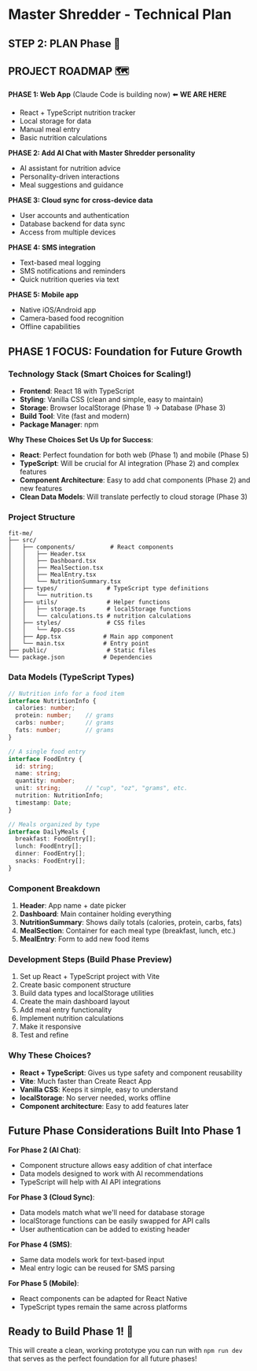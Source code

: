 # Master Shredder - Technical Plan

## STEP 2: PLAN Phase 🔄

## PROJECT ROADMAP 🗺️

**PHASE 1: Web App** (Claude Code is building now) ⬅️ **WE ARE HERE**
- React + TypeScript nutrition tracker
- Local storage for data
- Manual meal entry
- Basic nutrition calculations

**PHASE 2: Add AI Chat with Master Shredder personality**
- AI assistant for nutrition advice
- Personality-driven interactions
- Meal suggestions and guidance

**PHASE 3: Cloud sync for cross-device data**
- User accounts and authentication
- Database backend for data sync
- Access from multiple devices

**PHASE 4: SMS integration**
- Text-based meal logging
- SMS notifications and reminders
- Quick nutrition queries via text

**PHASE 5: Mobile app**
- Native iOS/Android app
- Camera-based food recognition
- Offline capabilities

## PHASE 1 FOCUS: Foundation for Future Growth

### Technology Stack (Smart Choices for Scaling!)
- **Frontend**: React 18 with TypeScript
- **Styling**: Vanilla CSS (clean and simple, easy to maintain)
- **Storage**: Browser localStorage (Phase 1) → Database (Phase 3)
- **Build Tool**: Vite (fast and modern)
- **Package Manager**: npm

**Why These Choices Set Us Up for Success**:
- **React**: Perfect foundation for both web (Phase 1) and mobile (Phase 5)
- **TypeScript**: Will be crucial for AI integration (Phase 2) and complex features
- **Component Architecture**: Easy to add chat components (Phase 2) and new features
- **Clean Data Models**: Will translate perfectly to cloud storage (Phase 3)

### Project Structure
```
fit-me/
├── src/
│   ├── components/          # React components
│   │   ├── Header.tsx
│   │   ├── Dashboard.tsx
│   │   ├── MealSection.tsx
│   │   ├── MealEntry.tsx
│   │   └── NutritionSummary.tsx
│   ├── types/              # TypeScript type definitions
│   │   └── nutrition.ts
│   ├── utils/              # Helper functions
│   │   ├── storage.ts      # localStorage functions
│   │   └── calculations.ts # nutrition calculations
│   ├── styles/             # CSS files
│   │   └── App.css
│   ├── App.tsx            # Main app component
│   └── main.tsx           # Entry point
├── public/                 # Static files
└── package.json           # Dependencies
```

### Data Models (TypeScript Types)
```typescript
// Nutrition info for a food item
interface NutritionInfo {
  calories: number;
  protein: number;    // grams
  carbs: number;      // grams
  fats: number;       // grams
}

// A single food entry
interface FoodEntry {
  id: string;
  name: string;
  quantity: number;
  unit: string;       // "cup", "oz", "grams", etc.
  nutrition: NutritionInfo;
  timestamp: Date;
}

// Meals organized by type
interface DailyMeals {
  breakfast: FoodEntry[];
  lunch: FoodEntry[];
  dinner: FoodEntry[];
  snacks: FoodEntry[];
}
```

### Component Breakdown
1. **Header**: App name + date picker
2. **Dashboard**: Main container holding everything
3. **NutritionSummary**: Shows daily totals (calories, protein, carbs, fats)
4. **MealSection**: Container for each meal type (breakfast, lunch, etc.)
5. **MealEntry**: Form to add new food items

### Development Steps (Build Phase Preview)
1. Set up React + TypeScript project with Vite
2. Create basic component structure
3. Build data types and localStorage utilities
4. Create the main dashboard layout
5. Add meal entry functionality
6. Implement nutrition calculations
7. Make it responsive
8. Test and refine

### Why These Choices?
- **React + TypeScript**: Gives us type safety and component reusability
- **Vite**: Much faster than Create React App
- **Vanilla CSS**: Keeps it simple, easy to understand
- **localStorage**: No server needed, works offline
- **Component architecture**: Easy to add features later

## Future Phase Considerations Built Into Phase 1

**For Phase 2 (AI Chat)**:
- Component structure allows easy addition of chat interface
- Data models designed to work with AI recommendations
- TypeScript will help with AI API integrations

**For Phase 3 (Cloud Sync)**:
- Data models match what we'll need for database storage
- localStorage functions can be easily swapped for API calls
- User authentication can be added to existing header

**For Phase 4 (SMS)**:
- Same data models work for text-based input
- Meal entry logic can be reused for SMS parsing

**For Phase 5 (Mobile)**:
- React components can be adapted for React Native
- TypeScript types remain the same across platforms

## Ready to Build Phase 1! 🚀

This will create a clean, working prototype you can run with `npm run dev` that serves as the perfect foundation for all future phases!